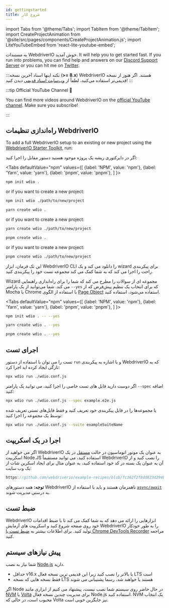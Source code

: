 ```yaml
---
id: gettingstarted
title: شروع کار
---
```


import Tabs from '@theme/Tabs';
import TabItem from '@theme/TabItem';
import CreateProjectAnimation from '@site/src/pages/components/CreateProjectAnimation.js';
import LiteYouTubeEmbed from 'react-lite-youtube-embed';

به مستندات WebdriverIO خوش آمدید. It will help you to get started fast. If you run into problems, you can find help and answers on our [Discord Support Server](https://discord.webdriver.io) or you can hit me on [Twitter](https://twitter.com/webdriverio).

:::نکته 
اینها اسناد آخرین نسخه (__>= 8.x__) WebdriverIO هستند. اگر هنوز از نسخه قدیمی‌تر استفاده می‌کنید، لطفاً از [وب‌سایت اسناد قدیمی](/versions) دیدن کنید!
:::

<LiteYouTubeEmbed id="rA4IFNyW54c" title="Getting Started with WebdriverIO" />

:::tip Official YouTube Channel 🎥

You can find more videos around WebdriverIO on the [official YouTube channel](https://youtube.com/@webdriverio). Make sure you subscribe!

:::

## راه‌اندازی تنظیمات WebdriverIO

To add a full WebdriverIO setup to an existing or new project using the [WebdriverIO Starter Toolkit](https://www.npmjs.com/package/create-wdio), run:

اگر در دایرکتوری ریشه یک پروژه موجود هستید دستور مقابل را اجرا کنید:

<Tabs
  defaultValue="npm"
  values={[
    {label: 'NPM', value: 'npm'},
 {label: 'Yarn', value: 'yarn'},
 {label: 'pnpm', value: 'pnpm'},
 ]
}>
<TabItem value="npm">

```sh
npm init wdio .
```

or if you want to create a new project:

```sh
npm init wdio ./path/to/new/project
```

</TabItem>
<TabItem value="yarn">

```sh
yarn create wdio .
```

or if you want to create a new project:

```sh
yarn create wdio ./path/to/new/project
```

</TabItem>
<TabItem value="pnpm">

```sh
pnpm create wdio .
```

or if you want to create a new project:

```sh
pnpm create wdio ./path/to/new/project
```

</TabItem>
</Tabs>

این تک فرمان، ابزار WebdriverIO CLI را دانلود می کند و یک wizard برای پیکربندی راحت را اجرا می کند که به شما کمک می کند مجموعه تست خود را پیکربندی کنید.

<CreateProjectAnimation />

Wizard مجموعه ای از سوالات را مطرح می کند که شما را برای راه‌اندازی راهنمایی می کند. شما می‌توانید از یک پارامتر `--yes` که برای انتخاب یک تنظیم پیش‌فرض که از Mocha با Chrome با استفاده از الگوی [Page Object](https://martinfowler.com/bliki/PageObject.html) استفاده می‌شود، استفاده کنید.

<Tabs
  defaultValue="npm"
  values={[
    {label: 'NPM', value: 'npm'},
 {label: 'Yarn', value: 'yarn'},
 {label: 'pnpm', value: 'pnpm'},
 ]
}>
<TabItem value="npm">

```sh
npm init wdio . -- --yes
```

</TabItem>
<TabItem value="yarn">

```sh
yarn create wdio . --yes
```

</TabItem>
<TabItem value="pnpm">

```sh
pnpm create wdio . --yes
```

</TabItem>
</Tabs>

## اجرای تست

تست را می توان با استفاده از دستور `run` و با اشاره به پیکربندی WebdriverIO که به تازگی ایجاد کرده اید اجرا کرد:

```sh
npx wdio run ./wdio.conf.js
```

اگر دوست دارید فایل های تست خاصی را اجرا کنید، می توانید یک پارامتر `--spec` اضافه کنید:

```sh
npx wdio run ./wdio.conf.js --spec example.e2e.js
```

یا مجموعه‌ها را در فایل پیکربندی خود تعریف کنید و فقط فایل‌های تستی تعریف شده توسط یک مجموعه را اجرا کنید:

```sh
npx wdio run ./wdio.conf.js --suite exampleSuiteName
```

## اجرا در یک اسکریپت

اگر می خواهید از WebdriverIO به عنوان یک موتور اتوماسیون در حالت [مستقل](/docs/setuptypes#standalone-mode) در یک اسکریپت Node.JS استفاده کنید، می توانید مستقیماً WebdriverIO را نصب کنید و از آن به عنوان یک بسته در کد خود استفاده کنید، به عنوان مثال برای ایجاد اسکرین شات از یک وب سایت:

```js reference useHTTPS
https://github.com/webdriverio/example-recipes/blob/fc362f2f8dd823d294b9bb5f92bd5991339d4591/getting-started/run-in-script.js#L2-L19
```

__توجه:__ همه دستورهای WebdriverIO ناهمزمان هستند و باید با استفاده از [`async/await`](https://javascript.info/async-await) به درستی مدیریت شوند.

## ضبط تست

WebdriverIO ابزارهایی را ارائه می دهد که به شما کمک می کند تا با ضبط اقدامات خود روی صفحه شروع کنید و اسکریپت های آزمایش WebdriverIO را به طور خودکار تولید کنید. برای اطلاعات بیشتر به [ضبط تست با Chrome DevTools Recorder](/docs/record) مراجعه کنید.

## پیش نیازهای سیستم

شما نیاز به نصب [Node.js](http://nodejs.org) دارید.

- حداقل v16.x یا بالاتر را نصب کنید زیرا این قدیمی ترین نسخه فعال LTS است
- فقط نسخه هایی که نسخه LTS هستند یا خواهند شد، رسما پشتیبانی می شوند

اگر Node در حال حاضر روی سیستم شما نصب نیست، پیشنهاد می کنیم از ابزاری مانند [NVM](https://github.com/creationix/nvm) یا [Volta](https://volta.sh/) برای مدیریت چندین نسخه فعال Node.js استفاده کنید. NVM یک انتخاب محبوب است، در حالی که Volta نیز جایگزین خوبی است.
